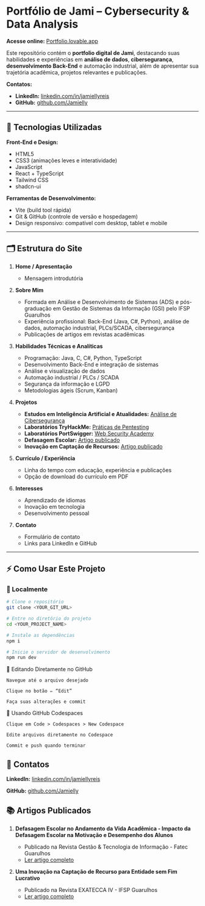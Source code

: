 # Portfólio de Jami – Cybersecurity & Data Analysis

**Acesse online:** [Portfolio.lovable.app](https://jamiportfolio.lovable.app/)

Este repositório contém o **portfolio digital de Jami**, destacando suas habilidades e experiências em **análise de dados**, **cibersegurança**, **desenvolvimento Back-End** e automação industrial, além de apresentar sua trajetória acadêmica, projetos relevantes e publicações.

**Contatos:**
- **LinkedIn:** [linkedin.com/in/jamiellyreis](https://www.linkedin.com/in/jamiellyreis/)
- **GitHub:** [github.com/Jamielly](https://github.com/Jamielly)

---

## 🚀 Tecnologias Utilizadas

**Front-End e Design:**
- HTML5
- CSS3 (animações leves e interatividade)
- JavaScript
- React + TypeScript
- Tailwind CSS
- shadcn-ui

**Ferramentas de Desenvolvimento:**
- Vite (build tool rápida)
- Git & GitHub (controle de versão e hospedagem)
- Design responsivo: compatível com desktop, tablet e mobile

---

## 🗂️ Estrutura do Site

1. **Home / Apresentação**
   - Mensagem introdutória

2. **Sobre Mim**
   - Formada em Análise e Desenvolvimento de Sistemas (ADS) e pós-graduação em Gestão de Sistemas da Informação (GSI) pelo IFSP Guarulhos
   - Experiência profissional: Back-End (Java, C#, Python), análise de dados, automação industrial, PLCs/SCADA, cibersegurança
   - Publicações de artigos em revistas acadêmicas

3. **Habilidades Técnicas e Analíticas**
   - Programação: Java, C, C#, Python, TypeScript
   - Desenvolvimento Back-End e integração de sistemas
   - Análise e visualização de dados
   - Automação industrial / PLCs / SCADA
   - Segurança da informação e LGPD
   - Metodologias ágeis (Scrum, Kanban)

4. **Projetos**
   - **Estudos em Inteligência Artificial e Atualidades:** [Análise de Cibersegurança](https://github.com/Jamielly/Analise_CyberSegurity)
   - **Laboratórios TryHackMe:** [Práticas de Pentesting](https://github.com/Jamielly)
   - **Laboratórios PortSwigger:** [Web Security Academy](https://github.com/Jamielly)
   - **Defasagem Escolar:** [Artigo publicado](https://rgti.fatecguarulhos.edu.br/ojs33/index.php/rgti/article/view/62)
   - **Inovação em Captação de Recursos:** [Artigo publicado](https://revista.gru.ifsp.edu.br/exatecca/article/view/265)

5. **Currículo / Experiência**
   - Linha do tempo com educação, experiência e publicações
   - Opção de download do currículo em PDF

6. **Interesses**
   - Aprendizado de idiomas
   - Inovação em tecnologia
   - Desenvolvimento pessoal

7. **Contato**
   - Formulário de contato
   - Links para LinkedIn e GitHub

---

## ⚡ Como Usar Este Projeto

### 🔹 Localmente
```bash
# Clone o repositório
git clone <YOUR_GIT_URL>

# Entre no diretório do projeto
cd <YOUR_PROJECT_NAME>

# Instale as dependências
npm i

# Inicie o servidor de desenvolvimento
npm run dev
```
🔹 Editando Diretamente no GitHub

    Navegue até o arquivo desejado

    Clique no botão ✏️ “Edit”

    Faça suas alterações e commit

🔹 Usando GitHub Codespaces

    Clique em Code > Codespaces > New Codespace

    Edite arquivos diretamente no Codespace

    Commit e push quando terminar

## 📂 Contatos

**LinkedIn:** [linkedin.com/in/jamiellyreis](https://www.linkedin.com/in/jamiellyreis/)

**GitHub:** [github.com/Jamielly](https://github.com/Jamielly)

## 📚 Artigos Publicados

1. **Defasagem Escolar no Andamento da Vida Acadêmica - Impacto da Defasagem Escolar na Motivação e Desempenho dos Alunos**
   - Publicado na Revista Gestão & Tecnologia de Informação - Fatec Guarulhos
   - [Ler artigo completo](https://rgti.fatecguarulhos.edu.br/ojs33/index.php/rgti/article/view/62)

2. **Uma Inovação na Captação de Recurso para Entidade sem Fim Lucrativo**
   - Publicado na Revista EXATECCA IV - IFSP Guarulhos
   - [Ler artigo completo](https://revista.gru.ifsp.edu.br/exatecca/article/view/265)

